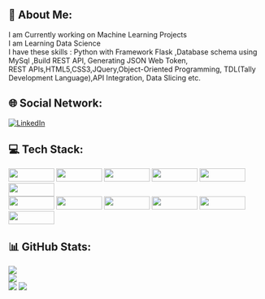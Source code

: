 ## 💫 About Me:
I am Currently working on Machine Learning Projects <br>I am Learning  Data Science<br>I have these skills : Python with Framework Flask  ,Database schema using MySql ,Build REST API,
Generating JSON Web Token,<br>REST APIs,HTML5,CSS3,JQuery,Object-Oriented Programming, TDL(Tally Development Language),API Integration, Data Slicing etc.


## 🌐 Social Network:
[![LinkedIn](https://img.shields.io/badge/LinkedIn-%230077B5.svg?logo=linkedin&logoColor=white)](https://linkedin.com/in/rehanmondal01) 

## 💻 Tech Stack:
<p>
<img src="https://img.shields.io/badge/python-3670A0?style=flat-square&logo=python&logoColor=ffdd54" width="90px;" height="26px;">
<img src="https://img.shields.io/badge/flask-%23000.svg?style=flat-square&logo=flask&logoColor=white" width="90px;" height="26px;">
<img src="https://img.shields.io/badge/mysql-%2300f.svg?style=flat-square&logo=mysql&logoColor=white" width="90px;" height="26px;">
<img src="https://img.shields.io/badge/Postman-FF6C37?style=for-the-badge&logo=postman&logoColor=white" width="90px;" height="26px;">
<img src="https://img.shields.io/badge/JWT-black?style=for-the-badge&logo=JSON%20web%20tokens" width="90px;" height="26px;">
<img src="https://user-images.githubusercontent.com/125151906/222881526-152e5d8d-667b-4c03-86d4-2440a920c4a7.png" width="90px;" height="26px;"><br>
<img src="https://img.shields.io/badge/numpy-%23013243.svg?style=flat-square&logo=numpy&logoColor=white" width="90px;" height="26px;">
<img src="https://img.shields.io/badge/pandas-%23150458.svg?style=flat-square&logo=pandas&logoColor=white" width="90px;" height="26px;">
<img src="https://img.shields.io/badge/html5-%23E34F26.svg?style=flat-square&logo=html5&logoColor=white" width="90px;" height="26px;"> 
<img src="https://img.shields.io/badge/jquery-%230769AD.svg?style=flat-square&logo=jquery&logoColor=white" width="90px;" height="26px;">
<img src="https://img.shields.io/badge/bootstrap-%23563D7C.svg?style=flat-square&logo=bootstrap&logoColor=white" width="90px;" height="26px;">
<img src="https://img.shields.io/badge/apache-%23D42029.svg?style=flat-square&logo=apache&logoColor=white" width="90px;" height="26px;">
</p>

## 📊 GitHub Stats:
![](https://github-readme-stats.vercel.app/api?username=rehanmondal&theme=highcontrast&hide_border=true&include_all_commits=true&count_private=true)<br/>
![](https://github-readme-streak-stats.herokuapp.com/?user=rehanmondal&theme=highcontrast&hide_border=true)<br/>
![](https://github-readme-stats.vercel.app/api/top-langs/?username=rehanmondal&theme=highcontrast&hide_border=true&include_all_commits=true&count_private=true&layout=compact)
[![](https://visitcount.itsvg.in/api?id=rehanmondal&icon=0&color=0)](https://visitcount.itsvg.in)




